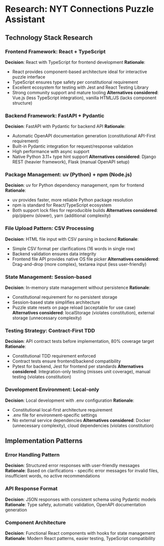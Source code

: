 # Research: NYT Connections Puzzle Assistant

## Technology Stack Research

### Frontend Framework: React + TypeScript
**Decision**: React with TypeScript for frontend development
**Rationale**: 
- React provides component-based architecture ideal for interactive puzzle interface
- TypeScript ensures type safety per constitutional requirement
- Excellent ecosystem for testing with Jest and React Testing Library
- Strong community support and mature tooling
**Alternatives considered**: Vue.js (less TypeScript integration), vanilla HTML/JS (lacks component structure)

### Backend Framework: FastAPI + Pydantic
**Decision**: FastAPI with Pydantic for backend API
**Rationale**: 
- Automatic OpenAPI documentation generation (constitutional API-First requirement)
- Built-in Pydantic integration for request/response validation
- High performance with async support
- Native Python 3.11+ type hint support
**Alternatives considered**: Django REST (heavier framework), Flask (manual OpenAPI setup)

### Package Management: uv (Python) + npm (Node.js)
**Decision**: uv for Python dependency management, npm for frontend
**Rationale**: 
- uv provides faster, more reliable Python package resolution
- npm is standard for React/TypeScript ecosystem
- Both support lock files for reproducible builds
**Alternatives considered**: pip/pipenv (slower), yarn (additional complexity)

### File Upload Pattern: CSV Processing
**Decision**: HTML file input with CSV parsing in backend
**Rationale**: 
- Simple CSV format per clarifications (16 words in single row)
- Backend validation ensures data integrity
- Frontend file API provides native OS file picker
**Alternatives considered**: Drag-and-drop (more complex), textarea input (less user-friendly)

### State Management: Session-based
**Decision**: In-memory state management without persistence
**Rationale**: 
- Constitutional requirement for no persistent storage
- Session-based state simplifies architecture
- Puzzle state resets on page reload (acceptable for use case)
**Alternatives considered**: localStorage (violates constitution), external storage (unnecessary complexity)

### Testing Strategy: Contract-First TDD
**Decision**: API contract tests before implementation, 80% coverage target
**Rationale**: 
- Constitutional TDD requirement enforced
- Contract tests ensure frontend/backend compatibility
- Pytest for backend, Jest for frontend per standards
**Alternatives considered**: Integration-only testing (misses unit coverage), manual testing (violates constitution)

### Development Environment: Local-only
**Decision**: Local development with .env configuration
**Rationale**: 
- Constitutional local-first architecture requirement
- .env file for environment-specific settings
- No external service dependencies
**Alternatives considered**: Docker (unnecessary complexity), cloud dependencies (violates constitution)

## Implementation Patterns

### Error Handling Pattern
**Decision**: Structured error responses with user-friendly messages
**Rationale**: Based on clarifications - specific error messages for invalid files, insufficient words, no active recommendations

### API Response Format
**Decision**: JSON responses with consistent schema using Pydantic models
**Rationale**: Type safety, automatic validation, OpenAPI documentation generation

### Component Architecture
**Decision**: Functional React components with hooks for state management
**Rationale**: Modern React patterns, easier testing, TypeScript compatibility